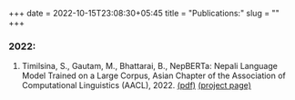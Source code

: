 +++ 
date = 2022-10-15T23:08:30+05:45
title = "Publications:"
slug = "" 
+++


### 2022:

1. Timilsina, S., Gautam, M., Bhattarai, B., NepBERTa: Nepali Language Model Trained on a Large Corpus,  Asian Chapter of the Association of Computational Linguistics (AACL), 2022. [(pdf)](https://aclanthology.org/2022.aacl-short.34.pdf) [(project page)](https://nepberta.github.io)
